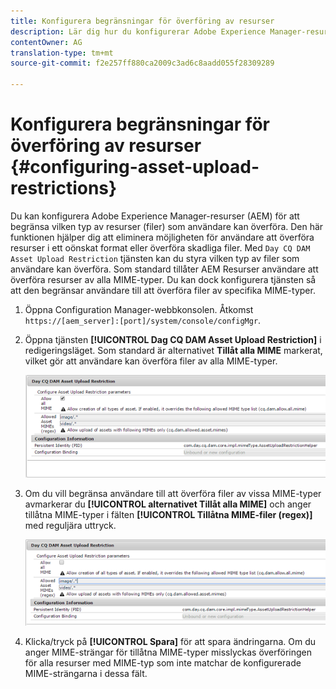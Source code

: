 ```yaml
---
title: Konfigurera begränsningar för överföring av resurser
description: Lär dig hur du konfigurerar Adobe Experience Manager-resurser (AEM) för att begränsa vilken typ av resurser (filer) som användare kan överföra.
contentOwner: AG
translation-type: tm+mt
source-git-commit: f2e257ff880ca2009c3ad6c8aadd055f28309289

---
```



# Konfigurera begränsningar för överföring av resurser {#configuring-asset-upload-restrictions}

Du kan konfigurera Adobe Experience Manager-resurser (AEM) för att begränsa vilken typ av resurser (filer) som användare kan överföra. Den här funktionen hjälper dig att eliminera möjligheten för användare att överföra resurser i ett oönskat format eller överföra skadliga filer. Med `Day CQ DAM Asset Upload Restriction` tjänsten kan du styra vilken typ av filer som användare kan överföra. Som standard tillåter AEM Resurser användare att överföra resurser av alla MIME-typer. Du kan dock konfigurera tjänsten så att den begränsar användare till att överföra filer av specifika MIME-typer.

1. Öppna Configuration Manager-webbkonsolen. Åtkomst `https://[aem_server]:[port]/system/console/configMgr`.
1. Öppna tjänsten **[!UICONTROL Dag CQ DAM Asset Upload Restriction]** i redigeringsläget. Som standard är alternativet **Tillåt alla MIME** markerat, vilket gör att användare kan överföra filer av alla MIME-typer.

   ![chlimage_1-378](assets/chlimage_1-378.png)

1. Om du vill begränsa användare till att överföra filer av vissa MIME-typer avmarkerar du **[!UICONTROL alternativet Tillåt alla MIME]** och anger tillåtna MIME-typer i fälten **[!UICONTROL Tillåtna MIME-filer (regex)]** med reguljära uttryck.

   ![chlimage_1-379](assets/chlimage_1-379.png)

1. Klicka/tryck på **[!UICONTROL Spara]** för att spara ändringarna. Om du anger MIME-strängar för tillåtna MIME-typer misslyckas överföringen för alla resurser med MIME-typ som inte matchar de konfigurerade MIME-strängarna i dessa fält.
